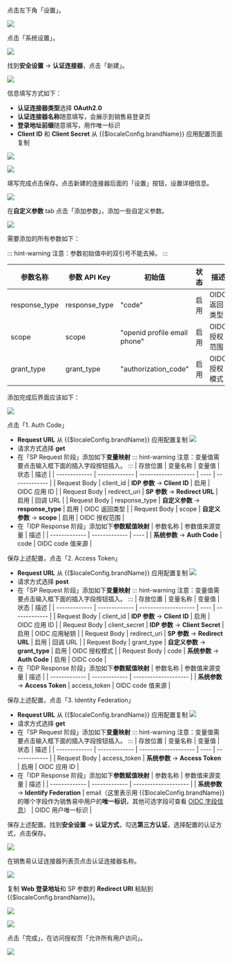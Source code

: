 <IntegrationDetailCard title="配置销售易">

点击左下角「设置」。

![](~@imagesZhCn/integration/xiaoshouyi/2-1.png)

点击「系统设置」。

![](~@imagesZhCn/integration/xiaoshouyi/2-2.png)

找到**安全设置** -> **认证连接器**，点击「新建」。

![](~@imagesZhCn/integration/xiaoshouyi/2-3.png)

信息填写方式如下：

- **认证连接器类型**选择 **OAuth2.0**
- **认证连接器名称**随意填写，会展示到销售易登录页
- **登录地址前缀**随意填写，用作唯一标识
- **Client ID** 和 **Client Secret** 从 {{$localeConfig.brandName}} 应用配置页面复制

![](~@imagesZhCn/integration/xiaoshouyi/2-4.png)

![](~@imagesZhCn/integration/xiaoshouyi/2-5.png)

填写完成点击保存。点击新建的连接器后面的「设置」按钮，设置详细信息。

![](~@imagesZhCn/integration/xiaoshouyi/2-6.png)

在**自定义参数** tab 点击「添加参数」，添加一些自定义参数。

![](~@imagesZhCn/integration/xiaoshouyi/2-7.png)

需要添加的所有参数如下：

::: hint-warning
注意：参数初始值中的双引号不能去掉。
:::

| 参数名称      | 参数 API Key  | 初始值                       | 状态 | 描述          |
| ------------- | ------------- | ---------------------------- | ---- | ------------- |
| response_type | response_type | "code"                       | 启用 | OIDC 返回类型 |
| scope         | scope         | "openid profile email phone" | 启用 | OIDC 授权范围 |
| grant_type    | grant_type    | "authorization_code"         | 启用 | OIDC 授权模式 |

添加完成后界面应该如下：

![](~@imagesZhCn/integration/xiaoshouyi/2-8.png)

点击「1. Auth Code」

- **Request URL** 从 {{$localeConfig.brandName}} 应用配置复制
  ![](~@imagesZhCn/integration/xiaoshouyi/2-9.png)
- 请求方式选择 **get**
- 在「SP Request 阶段」添加如下**变量映射**
  ::: hint-warning
  注意：变量值需要点击输入框下面的插入字段按钮插入。
  :::
  | 存放位置 | 变量名称 | 变量值 | 状态 | 描述 |
  | ------------- | ------------- | -------------------- | ---- | ------------- |
  | Request Body | client_id | **IDP 参数** -> **Client ID** | 启用 | OIDC 应用 ID |
  | Request Body | redirect_uri | **SP 参数** -> **Redirect URL** | 启用 | 回调 URL |
  | Request Body | response_type | **自定义参数** -> **response_type** | 启用 | OIDC 返回类型 |
  | Request Body | scope | **自定义参数** -> **scope** | 启用 | OIDC 授权范围 |
- 在「IDP Response 阶段」添加如下**参数赋值映射**
  | 参数名称 | 参数值来源变量 | 描述 |
  | ------------- | ------------- | ---- |
  | **系统参数** -> **Auth Code** | code | OIDC code 值来源 |

保存上述配置，点击「2. Access Token」

- **Request URL** 从 {{$localeConfig.brandName}} 应用配置复制
  ![](~@imagesZhCn/integration/xiaoshouyi/2-10.png)
- 请求方式选择 **post**
- 在「SP Request 阶段」添加如下**变量映射**
  ::: hint-warning
  注意：变量值需要点击输入框下面的插入字段按钮插入。
  :::
  | 存放位置 | 变量名称 | 变量值 | 状态 | 描述 |
  | ------------- | ------------- | -------------------- | ---- | ------------- |
  | Request Body | client_id | **IDP 参数** -> **Client ID** | 启用 | OIDC 应用 ID |
  | Request Body | client_secret | **IDP 参数** -> **Client Secret** | 启用 | OIDC 应用秘钥 |
  | Request Body | redirect_uri | **SP 参数** -> **Redirect URL** | 启用 | 回调 URL |
  | Request Body | grant_type | **自定义参数** -> **grant_type** | 启用 | OIDC 授权模式 |
  | Request Body | code | **系统参数** -> **Auth Code** | 启用 | OIDC code |
- 在「IDP Response 阶段」添加如下**参数赋值映射**
  | 参数名称 | 参数值来源变量 | 描述 |
  | ------------- | ------------- | -------------------- |
  | **系统参数** -> **Access Token** | access_token | OIDC code 值来源 |

保存上述配置，点击「3. Identity Federation」

- **Request URL** 从 {{$localeConfig.brandName}} 应用配置复制
  ![](~@imagesZhCn/integration/xiaoshouyi/2-11.png)
- 请求方式选择 **get**
- 在「SP Request 阶段」添加如下**变量映射**
  ::: hint-warning
  注意：变量值需要点击输入框下面的插入字段按钮插入。
  :::
  | 存放位置 | 变量名称 | 变量值 | 状态 | 描述 |
  | ------------- | ------------- | -------------------- | ---- | ------------- |
  | Request Body | access_token | **系统参数** -> **Access Token** | 启用 | OIDC 应用 ID |
- 在「IDP Response 阶段」添加如下**参数赋值映射**
  | 参数名称 | 参数值来源变量 | 描述 |
  | ------------- | ------------- | -------------------- |
  | **系统参数** -> **Identify Federation** | email（这里表示用 {{$localeConfig.brandName}} 的哪个字段作为销售易中用户的**唯一标识**，其他可选字段可查看 [OIDC 字段信息](/concepts/oidc-common-questions.html#scope-参数对应的用户信息)） | OIDC 用户唯一标识 |

保存上述配置。找到**安全设置** -> **认证方式**，勾选**第三方认证**，选择配置的认证方式，点击保存。

![](~@imagesZhCn/integration/xiaoshouyi/2-16.png)

</IntegrationDetailCard>

<IntegrationDetailCard :title="`完善 ${$localeConfig.brandName} 应用`">

在销售易认证连接器列表页点击认证连接器名称。

![](~@imagesZhCn/integration/xiaoshouyi/2-12.png)

复制 **Web 登录地址**和 SP 参数的 **Redirect URI** 粘贴到 {{$localeConfig.brandName}}。

![](~@imagesZhCn/integration/xiaoshouyi/2-13.png)

![](~@imagesZhCn/integration/xiaoshouyi/2-14.png)

点击「完成」，在访问授权页「允许所有用户访问」。

![](~@imagesZhCn/integration/xiaoshouyi/2-15.png)

</IntegrationDetailCard>
